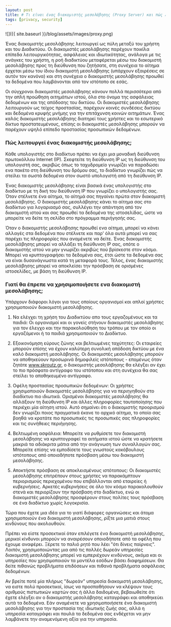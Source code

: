 ```yaml
---
layout: post
title: # Τι είναι ένας διακομιστής μεσολάβησης (Proxy Server) και πώς λειτουργεί
tags: [privacy, security]
---
```


![]({{ site.baseurl }}/blog/assets/images/proxy.png)

Ένας διακομιστής μεσολάβησης λειτουργεί ως πύλη μεταξύ του χρήστη και του Διαδικτύου. Οι διακομιστές μεσολάβησης παρέχουν ποικίλα επίπεδα λειτουργικότητας, ασφάλειας και ιδιωτικότητας, ανάλογα με τις ανάγκες του χρήστη, η ροή διαδικτύου μεταφέρεται μέσω του διακομιστή μεσολάβησης προς τη διεύθυνση που ζητήσατε, στη συνέχεια το αίτημα έρχεται  μέσω του ίδιου διακομιστή μεσολάβησης (υπάρχουν εξαιρέσεις σε αυτόν τον κανόνα) και στη συνέχεια ο διακομιστής μεσολάβησης προωθεί τα δεδομένα που λαμβάνονται από τον ιστότοπο σε εσάς. 

Οι σύγχρονοι διακομιστές μεσολάβησης κάνουν πολλά περισσότερα από την απλή προώθηση αιτημάτων ιστού, όλα στο όνομα της ασφάλειας δεδομένων και της απόδοσης του δικτύου. Οι διακομιστές μεσολάβησης λειτουργούν ως τείχος προστασίας, παρέχουν κοινές συνδέσεις δικτύου και δεδομένα κρυφής μνήμης για την επιτάχυνση κοινών αιτημάτων. Ένας καλός διακομιστής μεσολάβησης διατηρεί τους χρήστες και το εσωτερικό δίκτυο προστατευμένους, επίσης οι διακομιστές μεσολάβησης μπορούν να παρέχουν υψηλό επίπεδο προστασίας προσωπικών δεδομένων.

### Πώς λειτουργεί ένας διακομιστής μεσολάβησης;
Κάθε υπολογιστής στο διαδίκτυο πρέπει να έχει μια μοναδική διεύθυνση πρωτοκόλλου Internet (IP). Σκεφτείτε τη διεύθυνση IP ως τη διεύθυνση του υπολογιστή σας, ακριβώς όπως το ταχυδρομείο γνωρίζει να παραδώσει ενα πακέτο στη διεύθυνση του δρόμου σας, το διαδίκτυο γνωρίζει πώς να στείλει τα σωστά δεδομένα στον σωστό υπολογιστή από τη διεύθυνση IP.

Ένας διακομιστής μεσολάβησης είναι βασικά ένας υπολογιστής στο διαδίκτυο με τη δική του διεύθυνση IP που γνωρίζει ο υπολογιστής σας. Όταν στέλνετε ένα αίτημα, το αίτημά σας πηγαίνει πρώτα στον διακομιστή μεσολάβησης. Ο διακομιστής μεσολάβησης κάνει το αίτημα σας στο διαδίκτυο για λογαριασμό σας, συλλέγει την απάντηση από τον διακομιστή ιστού και σας προωθεί τα δεδομένα της ιστοσελίδας, ώστε να μπορείτε να δείτε τη σελίδα στο πρόγραμμα περιήγησής σας. 

Όταν ο διακομιστής μεσολάβησης προωθεί ενα αίτημα, μπορεί να κάνει αλλαγές στα δεδομένα που στέλνετε και παρ' όλα αυτά μπορεί να σας παρέχει τις πληροφορίες που αναμένετε να δείτε. Ένας διακομιστής μεσολάβησης μπορεί να αλλάξει τη διεύθυνση IP σας, οπότε ο διακομιστής ιστού να μην γνωρίζει ακριβώς πού βρίσκεστε στον κόσμο. Μπορεί να κρυπτογραφήσει τα δεδομένα σας, έτσι ώστε τα δεδομένα σας να είναι δυσανάγνωστα κατά τη μεταφορά τους. Τέλος, ένας διακομιστής μεσολάβησης μπορεί να αποκλείσει την πρόσβαση σε ορισμένες ιστοσελίδες, με βάση τη διεύθυνση IP.

### Γιατί θα έπρεπε να χρησιμοποιήσετε ενα διακομιστή μεσολάβησης;
Υπάρχουν διάφοροι λόγοι για τους οποίους οργανισμοί και απλοί χρήστες χρησιμοποιούν διακομιστή μεσολάβησης. 
1. Να ελέγχει τη χρήση του Διαδικτύου απο τους  εργαζομένους και τα παιδιά: Οι οργανισμοί και οι γονείς στήνουν διακομιστές μεσολάβησης για τον έλεγχο και την παρακολούθηση του τρόπου με τον οποίο οι εργαζόμενοι ή τα παιδιά χρησιμοποιούν το Διαδίκτυο. 

2. Εξοικονόμηση εύρους ζώνης και βελτιωμένες ταχύτητες: Οι εταιρείες μπορούν επίσης να έχουν καλύτερη συνολική απόδοση δικτύου με ένα καλό διακομιστή μεσολάβησης. Οι διακομιστές μεσολάβησης μπορούν να αποθηκεύουν προσωρινά δημοφιλείς ιστότοπους - επομένως όταν ζητάτε www.skroutz.gr, ο διακομιστής μεσολάβησης θα ελέγξει αν έχει το πιο πρόσφατο αντίγραφο του ιστότοπου και στη συνέχεια θα σας στείλει το αποθηκευμένο αντίγραφο.

3. Οφέλη προστασίας προσωπικών δεδομένων: Οι χρήστες χρησιμοποιούν διακομιστές μεσολάβησης για να περιηγηθούν στο διαδίκτυο πιο ιδιωτικά. Ορισμένοι διακομιστές μεσολάβησης θα αλλάξουν τη διεύθυνση IP και άλλες πληροφορίες ταυτοποίησης που περιέχει μία αίτηση ιστού. Αυτό σημαίνει ότι ο διακομιστής προορισμού δεν γνωρίζει ποιος πραγματικά έκανε το αρχικό αίτημα, το οποίο σας βοηθά να κρατάτε πιο προσωπικές τις προσωπικές σας πληροφορίες και τις συνήθειες περιήγησης. 

4. Βελτιωμένη ασφάλεια: Μπορείτε να ρυθμίσετε τον διακομιστή μεσολάβησης να κρυπτογραφεί τα αιτήματα ιστού ώστε να κρατήσετε μακριά τα αδιάκριτα μάτια από την ανάγνωση των συναλλαγών σας. Μπορείτε επίσης να εμποδίσετε τους γνωστούς κακόβουλους ιστότοπους  από οποιαδήποτε πρόσβαση μέσω του διακομιστή μεσολάβησης.

5. Αποκτήστε πρόσβαση σε αποκλεισμένους ιστότοπους: Οι διακομιστές μεσολάβησης επιτρέπουν στους χρήστες να παρακάμπτουν περιορισμούς περιεχομένου που επιβάλλονται από εταιρείες ή κυβερνήσεις. Αρκετές κυβερνήσεις σε όλο τον κόσμο παρακολουθούν στενά και περιορίζουν την πρόσβαση στο διαδίκτυο, ενώ οι διακομιστές μεσολάβησης προσφέρουν στους πολίτες τους πρόσβαση σε ένα διαδίκτυο χωρίς λογοκρισία.

Τώρα που έχετε μια ιδέα για το γιατί διάφορες οργανώσεις και άτομα χρησιμοποιούν ένα διακομιστή μεσολάβησης, ρίξτε μια ματιά στους κινδύνους που ακολουθούν.

Πρέπει να είστε προσεκτικοί όταν επιλέγετε ένα διακομιστή μεσολάβησης, μερικοί κίνδυνοι μπορούν να αναιρέσουν οποιοδήποτε από τα οφέλη που έχουμε αναφέρει. Ξέρετε το παλιό ρητό που λέει "ότι δίνεις παίρνεις". Λοιπόν, χρησιμοποιώντας μια από τις πολλές δωρεάν υπηρεσίες διακομιστή μεσολάβησης μπορεί να εμπεριέχουν κινδύνους, ακόμα και οι υπηρεσίες που χρησιμοποιούν τα μοντέλα εσόδων βάσει διαφημίσεων. Θα δείτε πιθανώς προβλήματα επιδόσεων και πιθανά προβλήματα ασφάλειας δεδομένων.

 Αν βρείτε  ποτέ μία πλήρως "δωρεάν" υπηρεσία διακομιστή μεσολάβησης, να ειστε πολύ προσεκτικοί, ίσως να προσπαθήσουν να κλέψουν τους αριθμούς πιστωτικών καρτών σας ή άλλα δαιδομένα, βεβαιωθείτε ότι έχετε ελέγξει αν ο διακομιστής μεσολάβησης καταγράφει και αποθηκεύει αυτά τα δεδομένα. Εάν αναμένετε να χρησιμοποιήσετε ένα διακομιστή μεσολάβησης για την προστασία της ιδιωτικής ζωής σας, αλλά η υπηρεσία καταγράφει και πουλά τα δεδομένα σας ενδέχεται να μην λαμβάνετε την αναμενόμενη αξία για την υπηρεσία.
